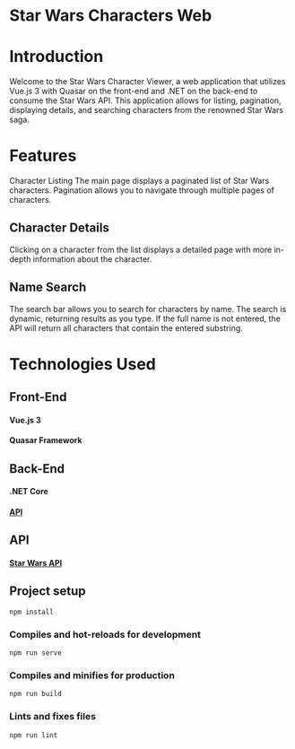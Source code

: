 # Star Wars Characters Web

# Introduction
Welcome to the Star Wars Character Viewer, a web application that utilizes Vue.js 3 with Quasar on the front-end and .NET on the back-end to consume the Star Wars API. This application allows for listing, pagination, displaying details, and searching characters from the renowned Star Wars saga.

# Features
Character Listing
The main page displays a paginated list of Star Wars characters. Pagination allows you to navigate through multiple pages of characters.

## Character Details
Clicking on a character from the list displays a detailed page with more in-depth information about the character.

## Name Search
The search bar allows you to search for characters by name. The search is dynamic, returning results as you type. If the full name is not entered, the API will return all characters that contain the entered substring.

# Technologies Used
## Front-End
#### Vue.js 3
#### Quasar Framework
## Back-End
#### .NET Core
#### [API](https://github.com/FelipeAGomes/star-wars-characters)
## API
#### [Star Wars API](https://swapi.dev/)

## Project setup
```
npm install
```

### Compiles and hot-reloads for development
```
npm run serve
```

### Compiles and minifies for production
```
npm run build
```

### Lints and fixes files
```
npm run lint
```
